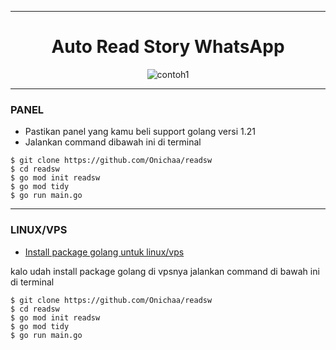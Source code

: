 ___
<h1 align="center">Auto Read Story WhatsApp</h1>

<p align="center">
  <img src="https://pomf2.lain.la/f/yxp1y9hx.jpg" alt="contoh1">
</p>

___
### PANEL

- Pastikan panel yang kamu beli support golang versi 1.21
- Jalankan command dibawah ini di terminal 


```
$ git clone https://github.com/Onichaa/readsw
$ cd readsw
$ go mod init readsw
$ go mod tidy
$ go run main.go
```

___
### LINUX/VPS

- [Install package golang untuk linux/vps](https://go.dev/doc/install)

kalo udah install package golang di vpsnya jalankan command di bawah ini di terminal

```
$ git clone https://github.com/Onichaa/readsw
$ cd readsw
$ go mod init readsw
$ go mod tidy
$ go run main.go
```
